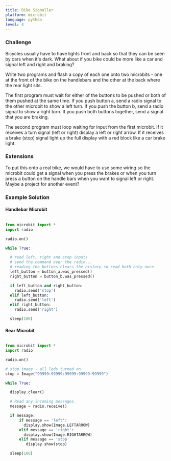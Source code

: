 ```yaml
---
title: Bike Signaller
platform: microbit
language: python 
level: 4
---
```

### Challenge

Bicycles usually have to have lights front and back so that they can be seen by cars when it's dark. What about if you bike could be more like a car and signal left and right and braking?

Write two programs and flash a copy of each one onto two microbits - one at the front of the bike on the handlebars and the other at the back where the rear light sits.

The first program must wait for either of the buttons to be pushed or both of them pushed at the same time. If you push button a, send a radio signal to the other microbit to show a left turn. If you push the button b, send a radio signal to show a right turn. If you push both buttons together, send a signal that you are braking.

The second program must loop waiting for input from the first microbit. If it receives a turn signal (left or right) display a left or right arrow. If it receives a brake (stop) signal light up the full display with a red block like a car brake light.


### Extensions

To put this onto a real bike, we would have to use some wiring so the microbit could get a signal when you press the brakes or when you turn press a button on the handle bars when you want to signal left or right. Maybe a project for another event?


### Example Solution

#### Handlebar Microbit

```python

from microbit import *
import radio

radio.on()

while True:

  # read left, right and stop inputs
  # send the command over the radio...
  # reading the buttons clears the history so read both only once
  left_button = button_a.was_pressed()
  right_button = button_b.was_pressed()

  if left_button and right_button:
    radio.send('stop')
  elif left_button:
    radio.send('left')
  elif right_button:
    radio.send('right')

  sleep(100)

```

#### Rear Microbit

```python

from microbit import *
import radio

radio.on()

# stop image - all leds turned on
stop = Image("99999:99999:99999:99999:99999")

while True:

  display.clear()

  # Read any incoming messages.
  message = radio.receive()

  if message:
      if message == 'left':
        display.show(Image.LEFTARROW)
      elif message == 'right':
        display.show(Image.RIGHTARROW)
      elif message == 'stop'
         display.show(stop)

  sleep(100)

```
